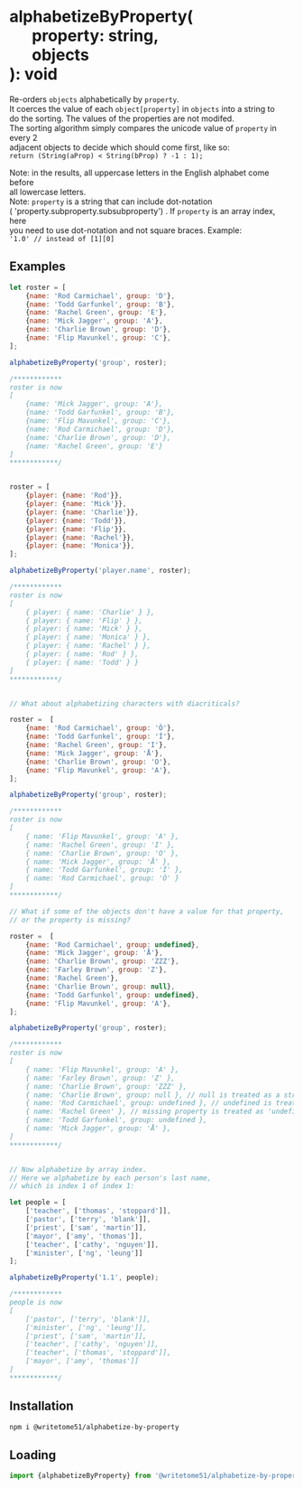 
# alphabetizeByProperty(<br>&nbsp;&nbsp;&nbsp;&nbsp;&nbsp;&nbsp;property: string,<br>&nbsp;&nbsp;&nbsp;&nbsp;&nbsp;&nbsp;objects<br>): void

Re-orders `objects` alphabetically by `property`.  
It coerces the value of each `object[property]` in `objects` into a string to  
do the sorting.  The values of the properties are not modifed.  
The sorting algorithm simply compares the unicode value of `property` in every 2  
adjacent objects to decide which should come first, like so:  
`return (String(aProp) < String(bProp) ? -1 : 1);`

Note:  in the results, all uppercase letters in the English alphabet come before  
all lowercase letters.  
Note:  `property` is a string that can include dot-notation  
( 'property.subproperty.subsubproperty') . If `property` is an array index, here  
you need to use dot-notation and not square braces.  Example:  
`'1.0' // instead of [1][0]`

## Examples
```js
let roster = [
	{name: 'Rod Carmichael', group: 'D'},
	{name: 'Todd Garfunkel', group: 'B'},
	{name: 'Rachel Green', group: 'E'},
	{name: 'Mick Jagger', group: 'A'},
	{name: 'Charlie Brown', group: 'D'},
	{name: 'Flip Mavunkel', group: 'C'},
];

alphabetizeByProperty('group', roster);

/************
roster is now
[
	{name: 'Mick Jagger', group: 'A'},
	{name: 'Todd Garfunkel', group: 'B'},
	{name: 'Flip Mavunkel', group: 'C'},
	{name: 'Rod Carmichael', group: 'D'},
	{name: 'Charlie Brown', group: 'D'},
	{name: 'Rachel Green', group: 'E'}
]
************/


roster = [
	{player: {name: 'Rod'}},
	{player: {name: 'Mick'}},
	{player: {name: 'Charlie'}},
	{player: {name: 'Todd'}},
	{player: {name: 'Flip'}},
	{player: {name: 'Rachel'}},
	{player: {name: 'Monica'}},
];

alphabetizeByProperty('player.name', roster);

/************
roster is now
[ 
    { player: { name: 'Charlie' } },
    { player: { name: 'Flip' } },
    { player: { name: 'Mick' } },
    { player: { name: 'Monica' } },
    { player: { name: 'Rachel' } },
    { player: { name: 'Rod' } },
    { player: { name: 'Todd' } }
]
************/


// What about alphabetizing characters with diacriticals?

roster =  [
	{name: 'Rod Carmichael', group: 'Ò'},
	{name: 'Todd Garfunkel', group: 'Í'},
	{name: 'Rachel Green', group: 'I'},
	{name: 'Mick Jagger', group: 'Å'},
	{name: 'Charlie Brown', group: 'O'},
	{name: 'Flip Mavunkel', group: 'A'},
];

alphabetizeByProperty('group', roster);

/************
roster is now
[
    { name: 'Flip Mavunkel', group: 'A' },
    { name: 'Rachel Green', group: 'I' },
    { name: 'Charlie Brown', group: 'O' },
    { name: 'Mick Jagger', group: 'Å' },
    { name: 'Todd Garfunkel', group: 'Í' },
    { name: 'Rod Carmichael', group: 'Ò' } 
]
************/

// What if some of the objects don't have a value for that property,
// or the property is missing?

roster =  [
	{name: 'Rod Carmichael', group: undefined},
	{name: 'Mick Jagger', group: 'Å'},
	{name: 'Charlie Brown', group: 'ZZZ'},
	{name: 'Farley Brown', group: 'Z'},
	{name: 'Rachel Green'},
	{name: 'Charlie Brown', group: null},
	{name: 'Todd Garfunkel', group: undefined},
	{name: 'Flip Mavunkel', group: 'A'},
];

alphabetizeByProperty('group', roster);

/************
roster is now
[
    { name: 'Flip Mavunkel', group: 'A' },
    { name: 'Farley Brown', group: 'Z' },
    { name: 'Charlie Brown', group: 'ZZZ' },
    { name: 'Charlie Brown', group: null }, // null is treated as a string
    { name: 'Rod Carmichael', group: undefined }, // undefined is treated as a string
    { name: 'Rachel Green' }, // missing property is treated as 'undefined'
    { name: 'Todd Garfunkel', group: undefined },
    { name: 'Mick Jagger', group: 'Å' },
]
************/


// Now alphabetize by array index.
// Here we alphabetize by each person's last name,
// which is index 1 of index 1:

let people = [
	['teacher', ['thomas', 'stoppard']],
	['pastor', ['terry', 'blank']],
	['priest', ['sam', 'martin']],
	['mayor', ['amy', 'thomas']],
	['teacher', ['cathy', 'nguyen']],
	['minister', ['ng', 'leung']]
];

alphabetizeByProperty('1.1', people);

/************
people is now
[
	['pastor', ['terry', 'blank']],
	['minister', ['ng', 'leung']],
	['priest', ['sam', 'martin']],
	['teacher', ['cathy', 'nguyen']],
	['teacher', ['thomas', 'stoppard']],
	['mayor', ['amy', 'thomas']]
]
************/
```

## Installation
```bash
npm i @writetome51/alphabetize-by-property
```
## Loading
```js
import {alphabetizeByProperty} from '@writetome51/alphabetize-by-property';
```
